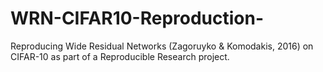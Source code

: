 # WRN-CIFAR10-Reproduction-
Reproducing Wide Residual Networks (Zagoruyko &amp; Komodakis, 2016) on CIFAR-10 as part of a Reproducible Research project.
